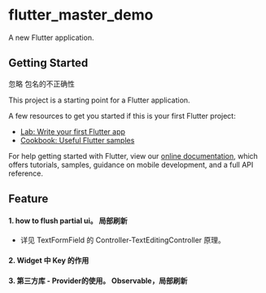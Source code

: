 # flutter_master_demo

A new Flutter application.  

## Getting Started
忽略 包名的不正确性

This project is a starting point for a Flutter application.

A few resources to get you started if this is your first Flutter project:

- [Lab: Write your first Flutter app](https://flutter.dev/docs/get-started/codelab)
- [Cookbook: Useful Flutter samples](https://flutter.dev/docs/cookbook)

For help getting started with Flutter, view our
[online documentation](https://flutter.dev/docs), which offers tutorials,
samples, guidance on mobile development, and a full API reference.


## Feature
#### 1. how to flush partial ui。 局部刷新
- 详见 TextFormField 的 Controller-TextEditingController  原理。 

#### 2. Widget 中 Key 的作用

#### 3. 第三方库 - Provider的使用。 Observable，局部刷新

